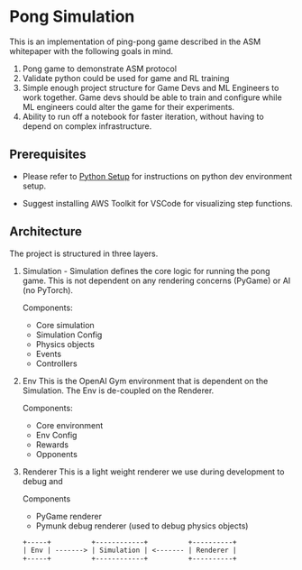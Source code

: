 # Pong Simulation

This is an implementation of ping-pong game described in the ASM whitepaper with
the following goals in mind.

1. Pong game to demonstrate ASM protocol
2. Validate python could be used for game and RL training
3. Simple enough project structure for Game Devs and ML Engineers to work together.
   Game devs should be able to train and configure while ML engineers could alter
   the game for their experiments.
4. Ability to run off a notebook for faster iteration, without having to depend on
   complex infrastructure.

## Prerequisites

- Please refer to [Python Setup](../../docs/python-setup.md) for instructions on python dev environment setup.

- Suggest installing AWS Toolkit for VSCode for visualizing step functions.

## Architecture

The project is structured in three layers.

1. Simulation -
   Simulation defines the core logic for running the pong game. This is not dependent
   on any rendering concerns (PyGame) or AI (no PyTorch).

   Components:

   - Core simulation
   - Simulation Config
   - Physics objects
   - Events
   - Controllers

1. Env
   This is the OpenAI Gym environment that is dependent on the Simulation. The
   Env is de-coupled on the Renderer.

   Components:

   - Core environment
   - Env Config
   - Rewards
   - Opponents

1. Renderer
   This is a light weight renderer we use during development to debug and

   Components

   - PyGame renderer
   - Pymunk debug renderer (used to debug physics objects)

   ```txt
   +-----+          +------------+          +----------+
   | Env | -------> | Simulation | <------- | Renderer |
   +-----+          +------------+          +----------+
   ```
